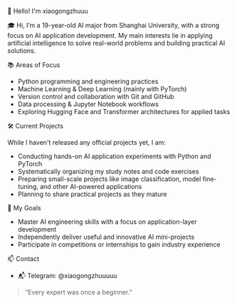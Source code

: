 👋 Hello! I'm xiaogongzhuuu

🎓 Hi, I’m a 19-year-old AI major from Shanghai University, with a strong focus on AI application development. My main interests lie in applying artificial intelligence to solve real-world problems and building practical AI solutions.

📚 Areas of Focus

- Python programming and engineering practices
- Machine Learning & Deep Learning (mainly with PyTorch)
- Version control and collaboration with Git and GitHub
- Data processing & Jupyter Notebook workflows
- Exploring Hugging Face and Transformer architectures for applied tasks

🛠️ Current Projects

While I haven't released any official projects yet, I am:

- Conducting hands-on AI application experiments with Python and PyTorch
- Systematically organizing my study notes and code exercises
- Preparing small-scale projects like image classification, model fine-tuning, and other AI-powered applications
- Planning to share practical projects as they mature

🌱 My Goals

- Master AI engineering skills with a focus on application-layer development
- Independently deliver useful and innovative AI mini-projects
- Participate in competitions or internships to gain industry experience

📫 Contact

- 📬 Telegram: @xiaogongzhuuuuu

> “Every expert was once a beginner.”
